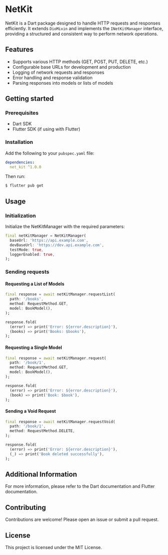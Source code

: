 # NetKit

NetKit is a Dart package designed to handle HTTP requests and responses efficiently. It
extends `DioMixin` and implements the `INetKitManager` interface, providing a structured and
consistent way to perform network operations.

## Features

- Supports various HTTP methods (GET, POST, PUT, DELETE, etc.)
- Configurable base URLs for development and production
- Logging of network requests and responses
- Error handling and response validation
- Parsing responses into models or lists of models

## Getting started

### Prerequisites

- Dart SDK
- Flutter SDK (if using with Flutter)

### Installation

Add the following to your `pubspec.yaml` file:

```yaml
dependencies:
  net_kit ^1.0.0
```

Then run:

```bash
$ flutter pub get
```

## Usage
### Initialization
Initialize the NetKitManager with the required parameters:

```dart
final netKitManager = NetKitManager(
  baseUrl: 'https://api.example.com',
  devBaseUrl: 'https://dev.api.example.com',
  testMode: true,
  loggerEnabled: true,
);
```
### Sending requests

#### Requesting a List of Models

```dart
final response = await netKitManager.requestList(
  path: '/books',
  method: RequestMethod.GET,
  model: BookModel(),
);

response.fold(
  (error) => print('Error: ${error.description}'),
  (books) => print('Books: $books'),
);
```

#### Requesting a Single Model

```dart
final response = await netKitManager.request(
  path: '/book/1',
  method: RequestMethod.GET,
  model: BookModel(),
);

response.fold(
  (error) => print('Error: ${error.description}'),
  (book) => print('Book: $book'),
);
```

#### Sending a Void Request
```dart
final response = await netKitManager.requestVoid(
  path: '/book/1',
  method: RequestMethod.DELETE,
);

response.fold(
  (error) => print('Error: ${error.description}'),
  (_) => print('Book deleted successfully'),
);
```
## Additional Information
For more information, please refer to the Dart documentation and Flutter documentation.  
## Contributing
Contributions are welcome! Please open an issue or submit a pull request.  
## License
This project is licensed under the MIT License.
  